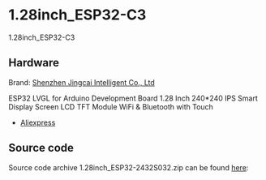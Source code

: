 # 1.28inch_ESP32-C3
1.28inch_ESP32-C3

## Hardware
Brand: [Shenzhen Jingcai Intelligent Co., Ltd](https://www.displaysmodule.com)

ESP32 LVGL for Arduino Development Board 1.28 Inch 240*240 IPS Smart Display Screen LCD TFT Module WiFi & Bluetooth with Touch
 * [Aliexpress](https://www.aliexpress.com/item/1005005561489118.html)

## Source code
Source code archive 1.28inch_ESP32-2432S032.zip can be found [here](http://pan.jczn1688.com/1/ESP32%20module): 
